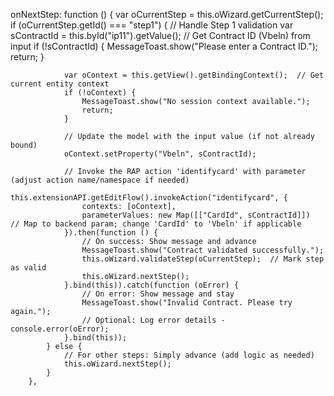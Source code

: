 onNextStep: function () {
            var oCurrentStep = this.oWizard.getCurrentStep();
            if (oCurrentStep.getId() === "step1") {  // Handle Step 1 validation
                var sContractId = this.byId("ip11").getValue();  // Get Contract ID (Vbeln) from input
                if (!sContractId) {
                    MessageToast.show("Please enter a Contract ID.");
                    return;
                }

                var oContext = this.getView().getBindingContext();  // Get current entity context
                if (!oContext) {
                    MessageToast.show("No session context available.");
                    return;
                }

                // Update the model with the input value (if not already bound)
                oContext.setProperty("Vbeln", sContractId);

                // Invoke the RAP action 'identifycard' with parameter (adjust action name/namespace if needed)
                this.extensionAPI.getEditFlow().invokeAction("identifycard", {
                    contexts: [oContext],
                    parameterValues: new Map([["CardId", sContractId]])  // Map to backend param; change 'CardId' to 'Vbeln' if applicable
                }).then(function () {
                    // On success: Show message and advance
                    MessageToast.show("Contract validated successfully.");
                    this.oWizard.validateStep(oCurrentStep);  // Mark step as valid
                    this.oWizard.nextStep();
                }.bind(this)).catch(function (oError) {
                    // On error: Show message and stay
                    MessageToast.show("Invalid Contract. Please try again.");
                    // Optional: Log error details - console.error(oError);
                }.bind(this));
            } else {
                // For other steps: Simply advance (add logic as needed)
                this.oWizard.nextStep();
            }
        },
